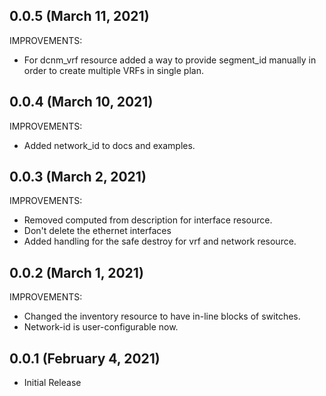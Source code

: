 ## 0.0.5 (March 11, 2021)

IMPROVEMENTS:
- For dcnm_vrf resource added a way to provide segment_id manually in order to create multiple VRFs in single plan.
## 0.0.4 (March 10, 2021)

IMPROVEMENTS:
- Added network_id to docs and examples.

## 0.0.3 (March 2, 2021)

IMPROVEMENTS:
- Removed computed from description for interface resource.
- Don't delete the ethernet interfaces
- Added handling for the safe destroy for vrf and network resource.

## 0.0.2 (March 1, 2021)

IMPROVEMENTS:
- Changed the inventory resource to have in-line blocks of switches.
- Network-id is user-configurable now.

## 0.0.1 (February 4, 2021)

- Initial Release
